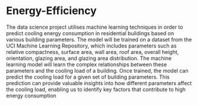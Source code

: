 # Energy-Efficiency
The data science project utilises machine learning techniques in order to predict  cooling energy consumption in residential buildings based on various building parameters.
The model will be trained on a dataset from the UCI Machine Learning Repository, which includes parameters such as relative compactness, surface area, wall area, roof area,
overall height, orientation, glazing area, and glazing area distribution.
The machine learning model will learn the complex relationships between these parameters and the cooling load of a building. Once trained, the model can predict the cooling load for a given set of building parameters. This prediction can provide valuable insights into how different parameters affect the cooling load, enabling us to identify key factors that contribute to high energy consumption
